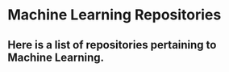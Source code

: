 # Machine Learning Repositories

## Here is a list of repositories pertaining to Machine Learning. 
